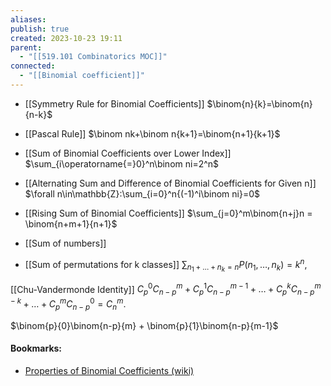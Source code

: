 ```yaml
---
aliases: 
publish: true
created: 2023-10-23 19:11
parent:
  - "[[519.101 Combinatorics MOC]]"
connected:
  - "[[Binomial coefficient]]"
---
```

- [[Symmetry Rule for Binomial Coefficients]]
  $\binom{n}{k}=\binom{n}{n-k}$

- [[Pascal Rule]] 
  $\binom nk+\binom n{k+1}=\binom{n+1}{k+1}$

- [[Sum of Binomial Coefficients over Lower Index]]
  $\sum_{i\operatorname{=}0}^n\binom ni=2^n$

- [[Alternating Sum and Difference of Binomial Coefficients for Given n]] 
  $\forall n\in\mathbb{Z}:\sum_{i=0}^n{(-1)^i\binom ni}=0$

- [[Rising Sum of Binomial Coefficients]]
$\sum_{j=0}^m\binom{n+j}n = \binom{n+m+1}{n+1}$

- [[Sum of numbers]]

- [[Sum of permutations for k classes]]
$\sum_{n_1+\ldots+n_k=n} P(n_1, \ldots, n_k) = k^n,$

[[Chu-Vandermonde Identity]]
$C_p^0 C_{n-p}^m + C_p^1 C_{n-p}^{m-1} + \ldots + C_p^k C_{n-p}^{m-k} + \ldots + C_p^m C_{n-p}^0 = C_n^m.$

$\binom{p}{0}\binom{n-p}{m} + \binom{p}{1}\binom{n-p}{m-1}$


#### Bookmarks:
- [Properties of Binomial Coefficients (wiki)](https://proofwiki.org/wiki/Properties_of_Binomial_Coefficients#Sum_of_Even_Index_Binomial_Coefficients)












